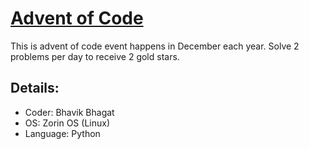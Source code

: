 # [Advent of Code](https://adventofcode.com/)

This is advent of code event happens in December each year. Solve 2 problems per day to receive 2 gold stars.

## Details:
- Coder: Bhavik Bhagat
- OS: Zorin OS (Linux)
- Language: Python
